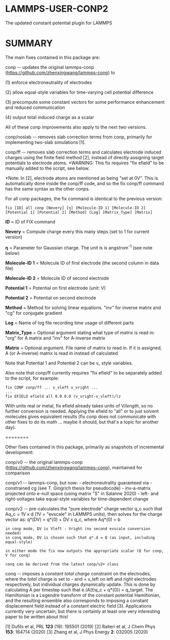# LAMMPS-USER-CONP2
The updated constant potential plugin for LAMMPS

# SUMMARY

The main fixes contained in this package are:

conp -- updates the original lammps-conp (https://github.com/zhenxingwang/lammps-conp)
to

(1) enforce electroneutrality of electrodes

(2) allow equal-style variables for time-varying cell potential difference

(3) precompute some constant vectors for some performance enhancement and reduced communication

(4) output total induced charge as a scalar

All of these conp improvements also apply to the next two versions.

conp/noslab -- removes slab correction terms from conp, primarily for implementing two-slab simulations [1].

conp/ff -- removes slab correction terms and calculates electrode induced charges using the finite field method [2],
instead of directly assigning target potentials to electrode atoms. *WARNING: This fix requires "fix efield" to be manually added to the script, see below.

*Note: In [2], electrode atoms are mentioned as being "set at 0V". This is automatically
done inside the conp/ff code, and so the fix conp/ff command has the same syntax as the other conps.

For all conp packages, the fix command is identical to the previous version:

```
fix [ID] all conp [Nevery] [η] [Molecule-ID 1] [Molecule-ID 2] [Potential 1] [Potential 2] [Method] [Log] [Matrix_Type] [Matrix]
```

**ID** = ID of FIX command

**Nevery** = Compute charge every this many steps (set to 1 for current version)

**η** = Parameter for Gaussian charge. The unit is is angstrom<sup>-1</sup> (see note below)

**Molecule-ID 1** = Molecule ID of first electrode (the second column in data file)

**Molecule-ID 2** = Molecule ID of second electrode

**Potential 1** = Potential on first electrode (unit: V)

**Potential 2** = Potential on second electrode

**Method** = Method for solving linear equations. "inv" for inverse matrix and "cg" for conjugate gradient

**Log** = Name of log file recording time usage of different parts

**Matrix_Type** = Optional argument stating what type of matrix is read in: "org" for A matrix and "inv" for A-inverse matrix

**Matrix** = Optional argument. File name of matrix to read in. If it is assigned, A (or A-inverse) matrix is read in instead of calculated

Note that Potential 1 and Potential 2 can be v_ style variables. 

Also note that conp/ff currently requires "fix efield" to be separately added to the script, for example:

```
fix CONP conp/ff ... v_vleft v_vright ...
...
fix EFIELD efield all 0.0 0.0 (v_vright-v_vleft)/lz
```

With units real or metal, fix efield already takes units of V/*length*, so no further conversion is needed.
Applying the efield to "all" or to just solvent molecules gives equivalent results (fix conp does not communicate with other fixes to do its math ... maybe it should, but that's a topic for another day).

========

Other fixes contained in this package, primarily as snapshots of incremental development:

conp/v0 -- the original lammps-conp (https://github.com/zhenxingwang/lammps-conp),
    maintained for comparison

conp/v1 -- lammps-conp, but now:
    - electroneutrality guaranteed via
        - constrained cg (see T. Gingrich thesis for pseudocode)
        - inv-a-matrix projected onto e-null space
        (using matrix "S" in Salanne 2020)
    - left- and right-voltages take equal-style variables for time-dependent change

conp/v2 --
    pre-calculates the "pure electrode" charge vector q_c such that Aq_c = 1V x d
    (1V = "evscale" in LAMMPS units), then solves for the charge vector as:
    q*(DV) = q*(0) + DV x q_c, where Aq*(0) = b
    
    in conp mode, DV is Vleft - Vright (no second evscale conversion needed)
    in conq mode, DV is chosen such that q*.d = Q (as input, including equal-style)
    
    in either mode the fix now outputs the appropriate scalar (Q for conp, V for conq)
    
    conq can be derived from the latest conp/v2+ class

conq --
    imposes a _constant total charge_ constraint on the electrodes, where the _total_ charge
    is set to - and + v_left on left and right electrodes respectively, but individual charges dynamically update.
    This is done by calculating A per timestep such that e.(A(t)q_c + q*(0)) = q_target. The Hamiltonian is a Legendre transform
    of the constant potential Hamiltonian, and the resulting ensemble also corresponds to imposing a constant displacement field instead of
    a constant electric field [3]. Applications currently very uncertain, but there is certainly at least one very interesting 
    paper to be written about this!
    
[1] Dufils et al, PRL **123** (19): 195501 (2019)
[2] Raiteri et al, J Chem Phys **153**: 164714 (2020)
[3] Zhang et al, J Phys Energy **2**: 032005 (2020)

